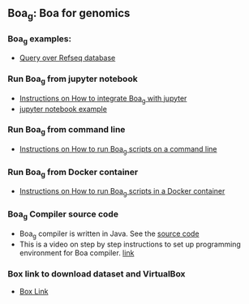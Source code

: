 ## Boa<sub>g</sub>: Boa for genomics

### Boa<sub>g</sub>  examples:
* [Query over Refseq database](https://github.com/boalang/bio/tree/master/Boa%20queries)

### Run Boa<sub>g</sub> from jupyter notebook
* [Instructions on How to integrate Boa<sub>g</sub> with jupyter ](https://github.com/boalang/bio/tree/master/jupyter_notebooks)
* [jupyter notebook example](https://github.com/boalang/bio/blob/master/jupyter_notebooks/Boa_ipython.ipynb)

### Run Boa<sub>g</sub> from command line
* [Instructions on How to run Boa<sub>g</sub> scripts on a command line ](https://github.com/boalang/bio/tree/master/Command_Line)

### Run Boa<sub>g</sub> from Docker container
* [Instructions on How to run Boa<sub>g</sub> scripts in a Docker container ](https://github.com/boalang/bio/tree/master/Docker)



### Boa<sub>g</sub> Compiler source code
* Boa<sub>g</sub> compiler is written in Java. See the [source code](https://github.com/boalang/bio/tree/master/compiler)
* This is a video on step by step instructions to set up programming environment for Boa compiler. [link](https://www.youtube.com/watch?v=s4-xfprwJ0c)

### Box link to download dataset and VirtualBox
* [Box Link](https://iastate.box.com/s/agr7i8yys1043erl06jpkq9r6gi42l18)
